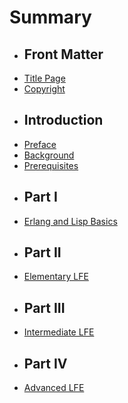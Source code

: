 # Summary

* ## Front Matter
* [Title Page](fm/title-page.md)
* [Copyright](fm/copyright.md)
* ## Introduction
* [Preface](README.md)
* [Background](intro/background.md)
* [Prerequisites](intro/prereq.md)
* ## Part I
* [Erlang and Lisp Basics](p1/erl-lisp-basics.md)
* ## Part II
* [Elementary LFE](p2/lfe-elemnts.md)
* ## Part III
* [Intermediate LFE](p3/intermed-lfe.md)
* ## Part IV
* [Advanced LFE](p4/advanced-lfe.md)
